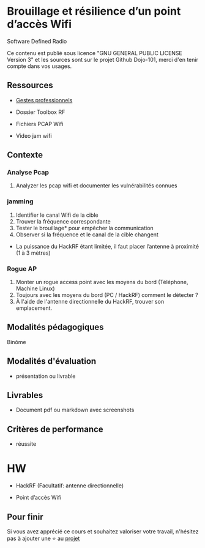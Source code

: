 # Brouillage et résilience d’un point d’accès Wifi

Software Defined Radio 

Ce contenu est publié sous licence "GNU GENERAL PUBLIC LICENSE Version 3" et les sources sont sur le projet Github Dojo-101, merci d'en tenir compte dans vos usages.


## Ressources

* [Gestes professionnels](https://github.com/Aif4thah/Dojo-101)

* Dossier Toolbox RF

* Fichiers PCAP Wifi

* Video jam wifi

## Contexte

### Analyse Pcap

1. Analyzer les pcap wifi et documenter les vulnérabilités connues

### jamming 

1. Identifier le canal Wifi de la cible 
2. Trouver la fréquence correspondante
3. Tester le brouillage* pour empêcher la communication
4. Observer si la fréquence et le canal de la cible changent

* La puissance du HackRF étant limitée, il faut placer l’antenne à proximité (1 à 3 mètres)

### Rogue AP

1. Monter un rogue access point avec les moyens du bord (Téléphone, Machine Linux)
2. Toujours avec les moyens du bord (PC / HackRF) comment le détecter ?
3. À l'aide de l'antenne directionnelle du HackRF, trouver son emplacement.


## Modalités pédagogiques

Binôme

## Modalités d'évaluation

* présentation ou livrable

## Livrables

* Document pdf ou markdown avec screenshots

## Critères de performance

* réussite

# HW

* HackRF (Facultatif: antenne directionnelle)

* Point d’accès Wifi

## Pour finir

Si vous avez apprécié ce cours et souhaitez valoriser votre travail, n'hésitez pas à ajouter une ⭐ au [projet](https://github.com/Aif4thah/Dojo-101)